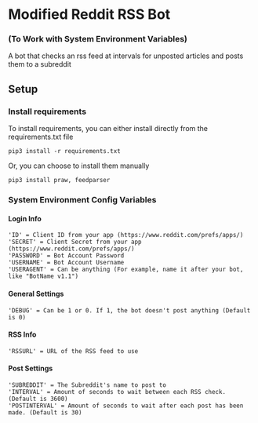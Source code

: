 # Modified Reddit RSS Bot
### (To Work with System Environment Variables)
A bot that checks an rss feed at intervals for unposted articles and posts them to a subreddit

## Setup
### Install requirements
To install requirements, you can either install directly from the requirements.txt file
```
pip3 install -r requirements.txt
```
Or, you can choose to install them manually
```
pip3 install praw, feedparser
```

### System Environment Config Variables
#### Login Info
```
'ID' = Client ID from your app (https://www.reddit.com/prefs/apps/)
'SECRET' = Client Secret from your app (https://www.reddit.com/prefs/apps/)
'PASSWORD' = Bot Account Password
'USERNAME' = Bot Account Username
'USERAGENT' = Can be anything (For example, name it after your bot, like "BotName v1.1")
```

#### General Settings
```
'DEBUG' = Can be 1 or 0. If 1, the bot doesn't post anything (Default is 0)
```

#### RSS Info
```
'RSSURL' = URL of the RSS feed to use
```

#### Post Settings
```
'SUBREDDIT' = The Subreddit's name to post to
'INTERVAL' = Amount of seconds to wait between each RSS check. (Default is 3600)
'POSTINTERVAL' = Amount of seconds to wait after each post has been made. (Default is 30)
```
